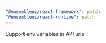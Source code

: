 ```yaml
---
"@ensembleui/react-framework": patch
"@ensembleui/react-runtime": patch
---
```


Support env variables in API uris
